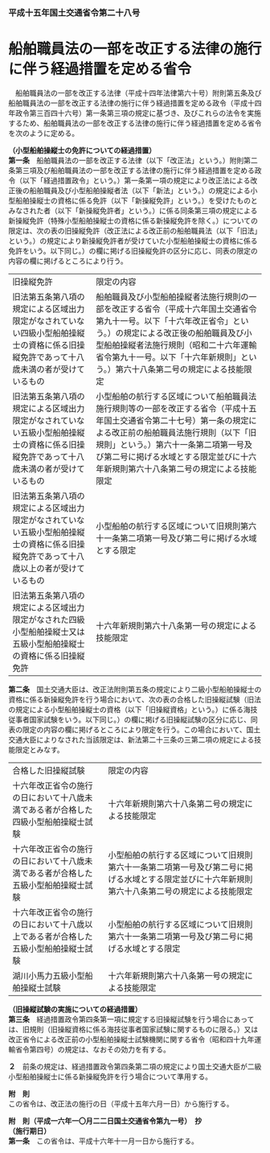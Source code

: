 ### 平成十五年国土交通省令第二十八号  
# 船舶職員法の一部を改正する法律の施行に伴う経過措置を定める省令  
　船舶職員法の一部を改正する法律（平成十四年法律第六十号）附則第五条及び船舶職員法の一部を改正する法律の施行に伴う経過措置を定める政令（平成十四年政令第三百四十六号）第一条第三項の規定に基づき、及びこれらの法令を実施するため、船舶職員法の一部を改正する法律の施行に伴う経過措置を定める省令を次のように定める。  
  
**（小型船舶操縦士の免許についての経過措置）**  
**第一条**　船舶職員法の一部を改正する法律（以下「改正法」という。）附則第二条第三項及び船舶職員法の一部を改正する法律の施行に伴う経過措置を定める政令（以下「経過措置政令」という。）第一条第一項の規定により改正法による改正後の船舶職員及び小型船舶操縦者法（以下「新法」という。）の規定による小型船舶操縦士の資格に係る免許（以下「新操縦免許」という。）を受けたものとみなされた者（以下「新操縦免許者」という。）に係る同条第三項の規定による新操縦免許（特殊小型船舶操縦士の資格に係る新操縦免許を除く。）についての限定は、次の表の旧操縦免許（改正法による改正前の船舶職員法（以下「旧法」という。）の規定により新操縦免許者が受けていた小型船舶操縦士の資格に係る免許をいう。以下同じ。）の欄に掲げる旧操縦免許の区分に応じ、同表の限定の内容の欄に掲げるところにより行う。  

|||  
| --- | --- |  
|旧操縦免許|限定の内容|  
|旧法第五条第八項の規定による区域出力限定がなされていない四級小型船舶操縦士の資格に係る旧操縦免許であって十八歳未満の者が受けているもの|船舶職員及び小型船舶操縦者法施行規則の一部を改正する省令（平成十六年国土交通省令第九十一号。以下「十六年改正省令」という。）の規定による改正後の船舶職員及び小型船舶操縦者法施行規則（昭和二十六年運輸省令第九十一号。以下「十六年新規則」という。）第六十八条第二号の規定による技能限定|  
|旧法第五条第八項の規定による区域出力限定がなされていない五級小型船舶操縦士の資格に係る旧操縦免許であって十八歳未満の者が受けているもの|小型船舶の航行する区域について船舶職員法施行規則等の一部を改正する省令（平成十五年国土交通省令第二十七号）第一条の規定による改正前の船舶職員法施行規則（以下「旧規則」という。）第六十一条第二項第一号及び第二号に掲げる水域とする限定並びに十六年新規則第六十八条第二号の規定による技能限定|  
|旧法第五条第八項の規定による区域出力限定がなされていない五級小型船舶操縦士の資格に係る旧操縦免許であって十八歳以上の者が受けているもの|小型船舶の航行する区域について旧規則第六十一条第二項第一号及び第二号に掲げる水域とする限定|  
|旧法第五条第八項の規定による区域出力限定がなされた四級小型船舶操縦士又は五級小型船舶操縦士の資格に係る旧操縦免許|十六年新規則第六十八条第一号の規定による技能限定|  
  
  
**第二条**　国土交通大臣は、改正法附則第五条の規定により二級小型船舶操縦士の資格に係る新操縦免許を行う場合において、次の表の合格した旧操縦試験（旧法の規定による小型船舶操縦士の資格（以下「旧操縦資格」という。）に係る海技従事者国家試験をいう。以下同じ。）の欄に掲げる旧操縦試験の区分に応じ、同表の限定の内容の欄に掲げるところにより限定を行う。この場合において、国土交通大臣によりなされた当該限定は、新法第二十三条の三第二項の規定による技能限定とみなす。  

|||  
| --- | --- |  
|合格した旧操縦試験|限定の内容|  
|十六年改正省令の施行の日において十八歳未満である者が合格した四級小型船舶操縦士試験|十六年新規則第六十八条第二号の規定による技能限定|  
|十六年改正省令の施行の日において十八歳未満である者が合格した五級小型船舶操縦士試験|小型船舶の航行する区域について旧規則第六十一条第二項第一号及び第二号に掲げる水域とする限定並びに十六年新規則第六十八条第二号の規定による技能限定|  
|十六年改正省令の施行の日において十八歳以上である者が合格した五級小型船舶操縦士試験|小型船舶の航行する区域について旧規則第六十一条第二項第一号及び第二号に掲げる水域とする限定|  
|湖川小馬力五級小型船舶操縦士試験|十六年新規則第六十八条第一号の規定による技能限定|  
  
  
**（旧操縦試験の実施についての経過措置）**  
**第三条**　経過措置政令第四条第一項に規定する旧操縦試験を行う場合にあっては、旧規則（旧操縦資格に係る海技従事者国家試験に関するものに限る。）又は改正省令による改正前の小型船舶操縦士試験機関に関する省令（昭和四十九年運輸省令第四号）の規定は、なおその効力を有する。  
  
**２**　前条の規定は、経過措置政令第四条第二項の規定により国土交通大臣が二級小型船舶操縦士に係る新操縦免許を行う場合について準用する。  
  
**附　則**  
この省令は、改正法の施行の日（平成十五年六月一日）から施行する。  
  
**附　則（平成一六年一〇月二二日国土交通省令第九一号）　抄**  
**（施行期日）**  
**第一条**　この省令は、平成十六年十一月一日から施行する。  
  
